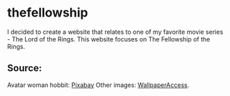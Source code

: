 # thefellowship

I decided to create a website that relates to one of my favorite movie series - The Lord of the Rings.
This website focuses on The Fellowship of the Rings.

## Source:
Avatar woman hobbit: [Pixabay](https://pixabay.com/illustrations/woman-hobbit-hairstyle-historically-5809998/)
Other images:  [WallpaperAccess](https://wallpaperaccess.com/lotr-1920-x-1080).
